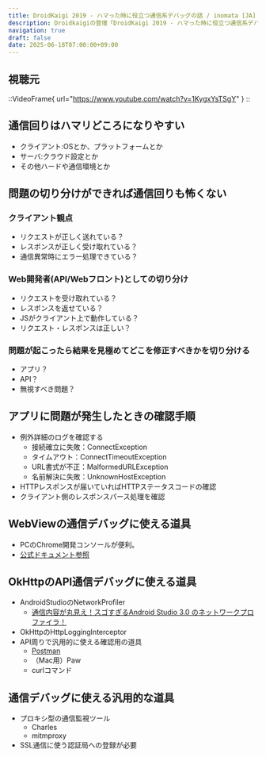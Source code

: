 ```yaml
---
title: DroidKaigi 2019 - ハマった時に役立つ通信系デバッグの話 / inomata [JA] を視聴した
description: Droidkaigiの登壇「DroidKaigi 2019 - ハマった時に役立つ通信系デバッグの話 / inomata [JA]」の視聴備忘録です。
navigation: true
draft: false
date: 2025-06-18T07:00:00+09:00
---
```


## 視聴元

::VideoFrame{ url="https://www.youtube.com/watch?v=1KygxYsTSgY" }
::

## 通信回りはハマリどころになりやすい
- クライアント:OSとか、プラットフォームとか
- サーバ:クラウド設定とか
- その他ハードや通信環境とか

## 問題の切り分けができれば通信回りも怖くない
### クライアント観点
- リクエストが正しく送れている？
- レスポンスが正しく受け取れている？
- 通信異常時にエラー処理できている？

### Web開発者(API/Webフロント)としての切り分け
- リクエストを受け取れている？
- レスポンスを返せている？
- JSがクライアント上で動作している？
- リクエスト・レスポンスは正しい？

### 問題が起こったら結果を見極めてどこを修正すべきかを切り分ける
- アプリ？
- API？
- 無視すべき問題？

## アプリに問題が発生したときの確認手順
- 例外詳細のログを確認する
    - 接続確立に失敗：ConnectException
    - タイムアウト：ConnectTimeoutException
    - URL書式が不正：MalformedURLException
    - 名前解決に失敗：UnknownHostException
- HTTPレスポンスが届いていればHTTPステータスコードの確認
- クライアント側のレスポンスパース処理を確認

## WebViewの通信デバッグに使える道具
- PCのChrome開発コンソールが便利。
- [公式ドキュメント参照](https://developer.chrome.com/docs/devtools/?hl=ja)

## OkHttpのAPI通信デバッグに使える道具
- AndroidStudioのNetworkProfiler
    - [通信内容が丸見え！スゴすぎるAndroid Studio 3.0 のネットワークプロファイラ！](https://ryuta46.com/492)
- OkHttpのHttpLoggingInterceptor
- API周りで汎用的に使える確認用の道具
    - [Postman](https://www.postman.com/)
    - （Mac用）Paw
    - curlコマンド

## 通信デバッグに使える汎用的な道具
- プロキシ型の通信監視ツール
    - Charles
    - mitmproxy
- SSL通信に使う認証局への登録が必要